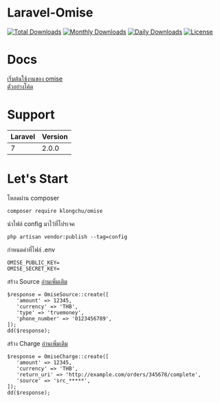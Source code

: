 # Laravel-Omise

[![Total Downloads](https://poser.pugx.org/klongchu/omise/downloads)](https://packagist.org/packages/klongchu/omise)
[![Monthly Downloads](https://poser.pugx.org/klongchu/omise/d/monthly)](https://packagist.org/packages/klongchu/omise)
[![Daily Downloads](https://poser.pugx.org/klongchu/omise/d/daily)](https://packagist.org/packages/klongchu/omise)
[![License](https://poser.pugx.org/klongchu/omise/license)](https://packagist.org/packages/klongchu/omise)

# Docs
[เริ่มต้นใช้งานของ omise](https://www.omise.co/th/docs/thailand)  
[ตัวอย่างโค้ด](https://github.com/0x01code/Laravel-Omise-Example)

# Support
<table>
   <thead>
      <tr>
         <th>Laravel</th>
         <th>Version</th>
      </tr>
   </thead>
   <tbody>
      <tr>
         <td>7</td>
         <td>2.0.0</td>
      </tr>
   </tbody>
</table>

# Let's Start

โหลดผ่าน composer
```
composer require klongchu/omise
```

นำไฟล์ config มาไว้ที่โปรเจค
```
php artisan vendor:publish --tag=config
```

กำหนดค่าที่ไฟล์ .env
```
OMISE_PUBLIC_KEY=
OMISE_SECRET_KEY=
```

สร้าง Source [อ่านเพิ่มเติม](https://www.omise.co/th/omise-js/thailand#createsource)
```
$response = OmiseSource::create([
   'amount' => 12345,
   'currency' => 'THB',
   'type' => 'truemoney',
   'phone_number' => '0123456789',
]);
dd($response);
```

สร้าง Charge [อ่านเพิ่มเติม](https://www.omise.co/th/charges-api/thailand)
```
$response = OmiseCharge::create([
   'amount' => 12345,
   'currency' => 'THB',
   'return_uri' => 'http://example.com/orders/345678/complete',
   'source' => 'src_*****',
]);
dd($response);
```
